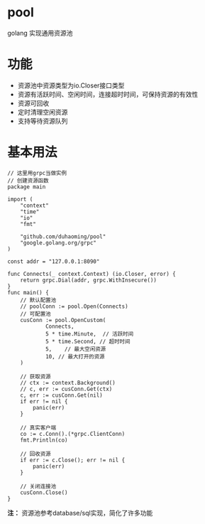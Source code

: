 # pool
golang 实现通用资源池

# 功能
+ 资源池中资源类型为io.Closer接口类型
+ 资源有活跃时间、空闲时间，连接超时时间，可保持资源的有效性
+ 资源可回收
+ 定时清理空闲资源
+ 支持等待资源队列

# 基本用法
``` goalng
// 这里用grpc当做实例
// 创建资源函数
package main

import (
	"context"
	"time"
	"io"
	"fmt"

	"github.com/duhaoming/pool"
	"google.golang.org/grpc"
)

const addr = "127.0.0.1:8090"

func Connects(_ context.Context) (io.Closer, error) {
	return grpc.Dial(addr, grpc.WithInsecure())
}
func main() {
	// 默认配置池
	// poolConn := pool.Open(Connects)
	// 可配置池
	cusConn := pool.OpenCustom(
        	Connects,
        	5 * time.Minute,  // 活跃时间
        	5 * time.Second, // 超时时间
        	5,    // 最大空闲资源
        	10, // 最大打开的资源
	)

	// 获取资源
	// ctx := context.Background()
	// c, err := cusConn.Get(ctx)
	c, err := cusConn.Get(nil)
	if err != nil {
		panic(err)
	}

	// 真实客户端
	co := c.Conn().(*grpc.ClientConn)
	fmt.Println(co)

	// 回收资源
	if err := c.Close(); err != nil {
		panic(err)
	}

	// 关闭连接池
	cusConn.Close()
}
```

**注：**
资源池参考database/sql实现，简化了许多功能
